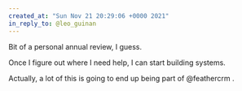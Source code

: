 ```yaml
---
created_at: "Sun Nov 21 20:29:06 +0000 2021"
in_reply_to: @leo_guinan
---
```


Bit of a personal annual review, I guess. 

Once I figure out where I need help, I can start building systems.

Actually, a lot of this is going to end up being part of @feathercrm .